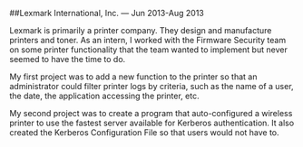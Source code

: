 ##Lexmark International, Inc. &mdash; Jun 2013-Aug 2013

Lexmark is primarily a printer company. They design and manufacture printers and toner. As an intern, I worked with the Firmware Security team on some printer functionality that the team wanted to implement but never seemed to have the time to do.

My first project was to add a new function to the printer so that an administrator could filter printer logs by criteria, such as the name of a user, the date, the application accessing the printer, etc.

My second project was to create a program that auto-configured a wireless printer to use the fastest server available for Kerberos authentication. It also created the Kerberos Configuration File so that users would not have to.